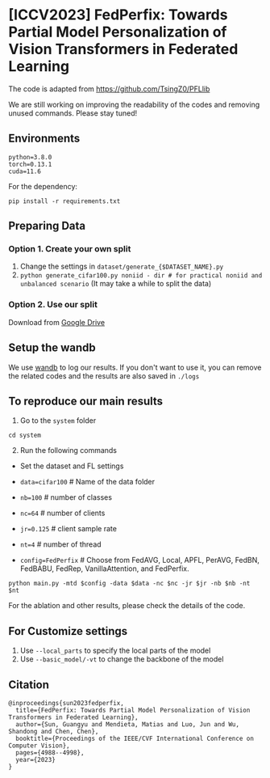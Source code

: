 # [ICCV2023] FedPerfix: Towards Partial Model Personalization of Vision Transformers in Federated Learning

The code is adapted from https://github.com/TsingZ0/PFLlib

We are still working on improving the readability of the codes and removing unused commands. Please stay tuned!
## Environments
```
python=3.8.0
torch=0.13.1
cuda=11.6
```

For the dependency:
```
pip install -r requirements.txt
```

## Preparing Data

### Option 1. Create your own split

1. Change the settings in `dataset/generate_{$DATASET_NAME}.py`
2. `python generate_cifar100.py noniid - dir # for practical noniid and unbalanced scenario` (It may take a while to split the data)

### Option 2. Use our split

Download from [Google Drive](https://drive.google.com/drive/folders/1fuH6yn4XMdzETB274Qhe0HdMTTphCcbZ?usp=sharing)

## Setup the wandb

We use [wandb](https://wandb.ai/site) to log our results. If you don't want to use it, you can remove the related codes and the results are also saved in `./logs`

## To reproduce our main results
1. Go to the `system` folder
```
cd system
```
2. Run the following commands
- Set the dataset and FL settings
- `data=cifar100` # Name of the data folder

- `nb=100` # number of classes

- `nc=64` # number of clients

- `jr=0.125` # client sample rate

- `nt=4` # number of thread

- `config=FedPerfix` # Choose from FedAVG, Local, APFL, PerAVG, FedBN, FedBABU, FedRep, VanillaAttention, and FedPerfix.

```
python main.py -mtd $config -data $data -nc $nc -jr $jr -nb $nb -nt $nt
```

For the ablation and other results, please check the details of the code.

## For Customize settings
1. Use `--local_parts` to specify the local parts of the model
2. Use `--basic_model/-vt` to change the backbone of the model

## Citation
```
@inproceedings{sun2023fedperfix,
  title={FedPerfix: Towards Partial Model Personalization of Vision Transformers in Federated Learning},
  author={Sun, Guangyu and Mendieta, Matias and Luo, Jun and Wu, Shandong and Chen, Chen},
  booktitle={Proceedings of the IEEE/CVF International Conference on Computer Vision},
  pages={4988--4998},
  year={2023}
}
```



